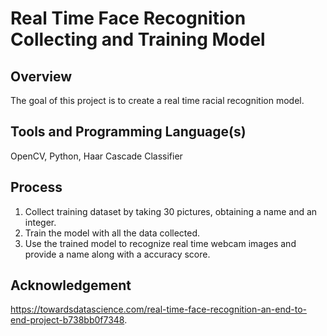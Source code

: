 # Real Time Face Recognition Collecting and Training Model

## Overview
The goal of this project is to create a real time racial recognition model. 

## Tools and Programming Language(s)
OpenCV, Python, Haar Cascade Classifier

## Process
1. Collect training dataset by taking 30 pictures, obtaining a name and an integer.
2. Train the model with all the data collected.
3. Use the trained model to recognize real time webcam images and provide a name along with a accuracy score.

## Acknowledgement
https://towardsdatascience.com/real-time-face-recognition-an-end-to-end-project-b738bb0f7348.


